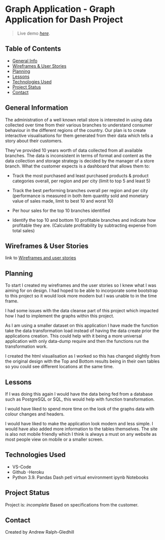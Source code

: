 # Graph Application - Graph Application for Dash Project


> Live demo [_here_](https://dash-project-andy.herokuapp.com/).

## Table of Contents

- [General Info](#general-information)
- [Wireframes & User Stories](#wireframe&user-stories)
- [Planning](#planning)
- [Lessons](#lessons)
- [Technologies Used](#technologies-used)
- [Project Status](#project-status)
- [Contact](#contact)

## General Information

The administration of a well known retail store is interested in using data collected over time from their various branches to understand consumer behaviour in the different regions of the country. Our plan is to create interactive visualisations for them generated from their data which tells a story about their customers.

They’ve provided 10 years worth of data collected from all available branches. The data is inconsistent in terms of format and content as the data collection and storage strategy is decided by the manager of a store branch.
What the customer expects is a dashboard that allows them to:

- Track the most purchased and least purchased products & product categories
overall, per region and per city (limit to top 5 and least 5)

- Track the best performing branches overall per region and per city (performance is
measured in both item quantity sold and monetary value of sales made, limit to best
10 and worst 10)

- Per hour sales for the top 10 branches identified

- Identify the top 10 and bottom 10 profitable branches and indicate how profitable they
are. (Calculate profitability by subtracting expense from total sales)

## Wireframes & User Stories

link to [Wireframes and user stories](https://miro.com/app/board/uXjVOJDvhVE=/?invite_link_id=989677105909)

## Planning

To start I created my wireframes and the user stories so I knew what I was aiming for on design. I had hoped to be able to incorporate some bootstrap to this project so it would look more modern but I was unable to in the time frame. 

I had some issues with the data cleanse part of this project which impacted how I had to implement the graphs within this project. 

As I am using a smaller dataset on this application I have made the function take the data transformation load instead of having the data create prior the applications creation. 
This could help with it being a more universal application with only data-dump require and then the functions run the transformation work. 

I created the html visualisation as I worked so this has changed slightly from the original design with the Top and Bottom results being in their own tables so you could see different locations at the same time. 

## Lessons
If I was doing this again I would have the data being fed from a database such as PostgreSQL or SQL, this would help with function transformation. 

I would have liked to spend more time on the look of the graphs data with colour changes and headers. 

I would have liked to make the application look modern and less simple. I would have also added more information to the tables themselves. 
The site is also not mobile friendly which I think is always a must on any website as most people view on mobile or a smaller screen. 

## Technologies Used

- VS-Code
- Github
-Heroku
- Python 3.9.
    Pandas
    Dash
    petl
    virtual environment
    ipynb Notebooks


## Project Status

Project is: _incomplete_
Based on specifications from the customer.


## Contact

Created by Andrew Ralph-Gledhill
